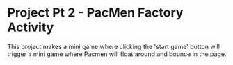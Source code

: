 # Project Pt 2 - PacMen Factory Activity
This project makes a mini game where clicking the 'start game' button will trigger a mini game where Pacmen will float around and bounce in the page. 